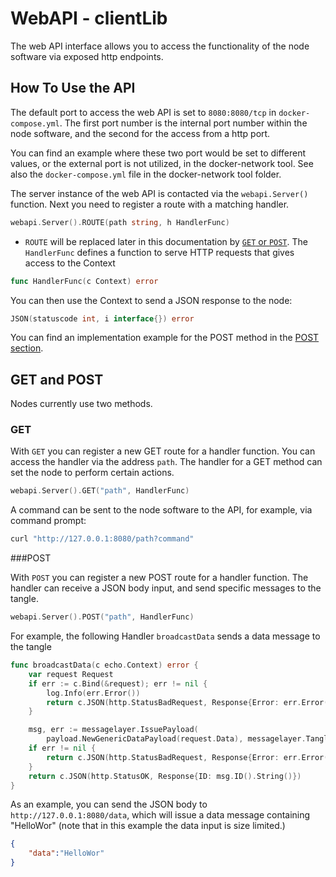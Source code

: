 # WebAPI - clientLib

The web API interface allows you to access the functionality of the node software via exposed http endpoints.

## How To Use the API 

The default port to access the web API is set to `8080:8080/tcp` in `docker-compose.yml`. The first port number is the internal port number within the node software, and the second for the access from a http port. 

You can find an example where these two port would be set to different values, or the external port is not utilized, in the docker-network tool.  See also the `docker-compose.yml` file in the docker-network tool folder.

The server instance of the web API is contacted via  the `webapi.Server()` function. Next you need to register a route with a matching handler.

```go
webapi.Server().ROUTE(path string, h HandlerFunc)
```

* `ROUTE` will be replaced later in this documentation by [`GET` or `POST`](#get-and-post). The `HandlerFunc` defines a function to serve HTTP requests that gives access to the Context

```go
func HandlerFunc(c Context) error
```

You can then use the Context to send a JSON response to the node:

```go
JSON(statuscode int, i interface{}) error
```

You can find an implementation example for the POST method in the [POST section](#post).

## GET and POST 

Nodes currently use two methods. 

### GET

With `GET` you can register a new GET route for a handler function. You can access the handler via the address `path`. The handler for a GET method can set the node to perform certain actions.

```go
webapi.Server().GET("path", HandlerFunc)
```	

A command can be sent to the node software to the API, for example, via command prompt: 

```go
curl "http://127.0.0.1:8080/path?command"
```

###POST 

With `POST` you can register a new POST route for a handler function. The handler can receive a JSON body input, and send specific messages to the tangle.

```go
webapi.Server().POST("path", HandlerFunc)
```	

For example, the following Handler `broadcastData` sends a data message to the tangle

```go
func broadcastData(c echo.Context) error {
	var request Request
	if err := c.Bind(&request); err != nil {
		log.Info(err.Error())
		return c.JSON(http.StatusBadRequest, Response{Error: err.Error()})
	}

	msg, err := messagelayer.IssuePayload(
		payload.NewGenericDataPayload(request.Data), messagelayer.Tangle())
	if err != nil {
		return c.JSON(http.StatusBadRequest, Response{Error: err.Error()})
	}
	return c.JSON(http.StatusOK, Response{ID: msg.ID().String()})
}
```

As an example, you can send the JSON body to `http://127.0.0.1:8080/data`, which will issue a data message containing "HelloWor" (note that in this  example the data input is size limited.)

```json
{
	"data":"HelloWor"
}
```

 
